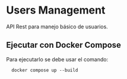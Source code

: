 # Users Management

API Rest para manejo básico de usuarios.

## Ejecutar con Docker Compose

Para ejecutarlo se debe usar el comando:
``` shell
  docker compose up --build
```